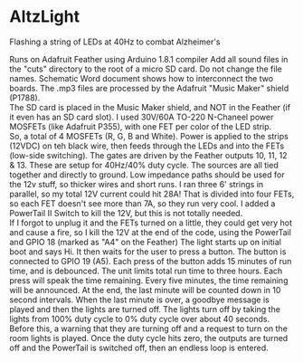 # AltzLight
Flashing a string of LEDs at 40Hz to combat Alzheimer's 

Runs on Adafruit Feather using Arduino 1.8.1 compiler
Add all sound files in the "cuts" directory to the root of a micro SD card.  Do not change the file names.
Schematic Word document shows how to interconnect the two boards.
The .mp3 files are processed by the Adafruit "Music Maker" shield (P1788).  
The SD card is placed in the Music Maker shield, and NOT in the Feather (if it even has an SD card slot).
I used 30V/60A TO-220 N-Chaneel power MOSFETs (like Adafruit P355), with one FET per color of the LED strip.  
So, a total of 4 MOSFETs (R, G, B and White).
Power is applied to the strips (12VDC) on teh black wire, then feeds through the LEDs and into the FETs (low-side switching).
The gates are driven by the Feather outputs 10, 11, 12 & 13.  These are setup for 40Hz/40% duty cycle.
The sources are all tied together and directly to ground.
Low impedance paths should be used for the 12v stuff, so thicker wires and short runs.
I ran three 6' strings in parallel, so my total 12V current could hit 28A!  That is divided into four FETs, so each FET doesn't see
more than 7A, so they run very cool.
I added a PowerTail II Switch to kill the 12V, but this is not totally needed.  
If I forgot to unplug it and the FETs turned on a little, they could get very hot and cause a fire, so I kill the 12V at the end of the code, using the PowerTail and GPIO 18 (marked as "A4" on the Feather)
The light starts up on initial boot and says Hi.  It then waits for the user to press a button.
The button is connected to GPIO 19 (A5).
Each press of the button adds 15 minutes of run time, and is debounced.
The unit limits total run time to three hours.
Each press will speak the time remaining.
Every five minutes, the time remaining will be announced.
At the end, the last minute will be counted down in 10 second intervals.
When the last minute is over, a goodbye message is played and then the lights are turned off.
The lights turn off by taking the lights from 100% duty cycle to 0% duty cycle over about 40 seconds.
Before this, a warning that they are turning off and a request to turn on the room lights is played.
Once the duty cycle hits zero, the outputs are turned off and the PowerTail is switched off, then an endless loop is entered.


